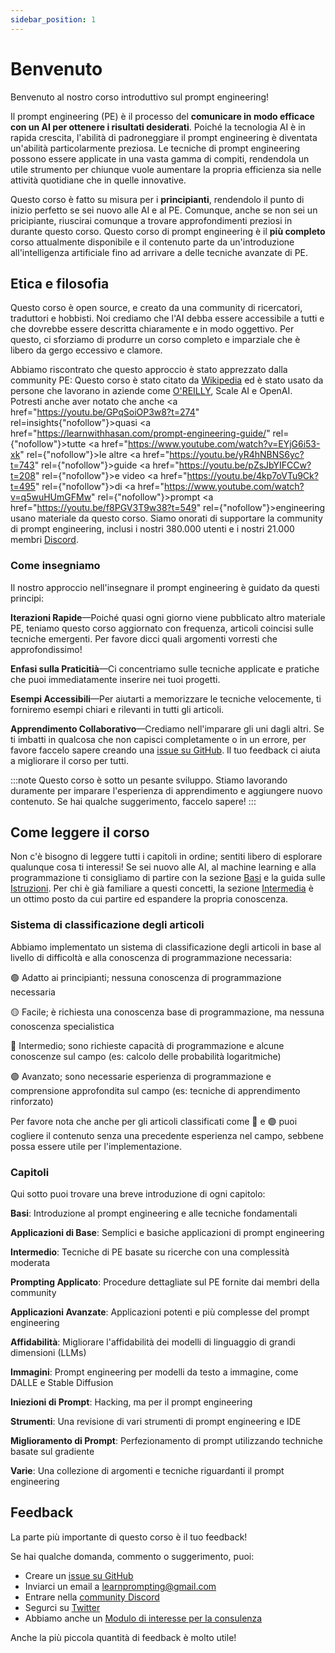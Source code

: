 ```yaml
---
sidebar_position: 1
---
```

# Benvenuto

Benvenuto al nostro corso introduttivo sul prompt engineering!

Il prompt engineering (PE) è il processo del **comunicare in modo efficace con un AI per ottenere i risultati desiderati**. Poiché la tecnologia AI è in rapida crescita, l'abilità di padroneggiare il prompt engineering è diventata un'abilità particolarmente preziosa. Le tecniche di prompt engineering possono essere applicate in una vasta gamma di compiti, rendendola un utile strumento per chiunque vuole aumentare la propria efficienza sia nelle attività quotidiane che in quelle innovative.

Questo corso è fatto su misura per i **principianti**, rendendolo il punto di inizio perfetto se sei nuovo alle AI e al PE. Comunque, anche se non sei un pricipiante, riuscirai comunque a trovare approfondimenti preziosi in durante questo corso. Questo corso di prompt engineering è il **più completo** corso attualmente disponibile e il contenuto parte da un'introduzione all'intelligenza artificiale fino ad arrivare a delle tecniche avanzate di PE.


## Etica e filosofia

Questo corso è open source, e creato da una community di ricercatori, traduttori e hobbisti. Noi crediamo che l'AI debba essere accessibile a tutti e che dovrebbe essere descritta chiaramente e in modo oggettivo. Per questo, ci sforziamo di produrre un corso completo e imparziale che è libero da gergo eccessivo e clamore. 


Abbiamo riscontrato che questo approccio è stato apprezzato dalla community PE: Questo corso è stato citato da [Wikipedia](https://en.wikipedia.org/wiki/Prompt_engineering#cite_ref-15) ed è stato usato da persone che lavorano in aziende come [O'REILLY](https://learning.oreilly.com/live-events/prompt-engineering-for-generating-ai-art-and-text/0636920084340/0636920084339/), Scale AI e OpenAI. Potresti anche aver notato che anche <a href="https://youtu.be/GPqSoiOP3w8?t=274" rel=insights{"nofollow"}>quasi </a><a href="https://learnwithhasan.com/prompt-engineering-guide/" rel={"nofollow"}>tutte </a><a href="https://www.youtube.com/watch?v=EYjG6i53-xk" rel={"nofollow"}>le altre </a> <a href="https://youtu.be/yR4hNBNS6yc?t=743" rel={"nofollow"}>guide </a> <a href="https://youtu.be/pZsJbYIFCCw?t=208" rel={"nofollow"}>e video </a> <a href="https://youtu.be/4kp7oVTu9Ck?t=495" rel={"nofollow"}>di </a> <a href="https://www.youtube.com/watch?v=q5wuHUmGFMw" rel={"nofollow"}>prompt </a> <a href="https://youtu.be/f8PGV3T9w38?t=549" rel={"nofollow"}>engineering </a> usano materiale da questo corso. Siamo onorati di supportare la community di prompt engineering, inclusi i nostri 380.000 utenti e i nostri 21.000 membri [Discord](https://discord.gg/learn-prompting).




### Come insegniamo

Il nostro approccio nell'insegnare il prompt engineering è guidato da questi principi:

**Iterazioni Rapide**—Poiché quasi ogni giorno viene pubblicato altro materiale PE, teniamo questo corso aggiornato con frequenza, articoli coincisi sulle tecniche emergenti. Per favore dicci quali argomenti vorresti che approfondissimo!

**Enfasi sulla Praticitià**—Ci concentriamo sulle tecniche applicate e pratiche che puoi immediatamente inserire nei tuoi progetti.

**Esempi Accessibili**—Per aiutarti a memorizzare le tecniche velocemente, ti forniremo esempi chiari e rilevanti in tutti gli articoli.

**Apprendimento Collaborativo**—Crediamo nell'imparare gli uni dagli altri. Se ti imbatti in qualcosa che non capisci completamente o in un errore, per favore faccelo sapere creando una [issue su GitHub](https://github.com/trigaten/Learn_Prompting/issues/new/choose). Il tuo feedback ci aiuta a migliorare il corso per tutti.



:::note
Questo corso è sotto un pesante sviluppo. Stiamo lavorando duramente per imparare l'esperienza di apprendimento e aggiungere nuovo contenuto. Se hai qualche suggerimento, faccelo sapere!
:::

## Come leggere il corso

Non c'è bisogno di leggere tutti i capitoli in ordine; sentiti libero di esplorare qualunque cosa ti interessi! Se sei nuovo alle AI, al machine learning e alla programmazione ti consigliamo di partire con la sezione [Basi](https://learnprompting.org/docs/category/-basics) e la guida sulle [Istruzioni](https://learnprompting.org/docs/basics/intro). Per chi è già familiare a questi concetti, la sezione [Intermedia](https://learnprompting.org/docs/category/%EF%B8%8F-intermediate) è un ottimo posto da cui partire ed espandere la propria conoscenza.

### Sistema di classificazione degli articoli

Abbiamo implementato un sistema di classificazione degli articoli in base al livello di difficoltà e alla conoscenza di programmazione necessaria:

🟢 Adatto ai principianti; nessuna conoscenza di programmazione necessaria

🟡 Facile; è richiesta una conoscenza base di programmazione, ma nessuna conoscenza specialistica

🔴 Intermedio; sono richieste capacità di programmazione e alcune conoscenze sul campo (es: calcolo delle probabilità logaritmiche)

🟣 Avanzato; sono necessarie esperienza di programmazione e comprensione approfondita sul campo (es: tecniche di apprendimento rinforzato)

Per favore nota che anche per gli articoli classificati come 🔴 e 🟣 puoi cogliere il contenuto senza una precedente esperienza nel campo, sebbene possa essere utile per l'implementazione.

### Capitoli

Qui sotto puoi trovare una breve introduzione di ogni capitolo:

**Basi**: Introduzione al prompt engineering e alle tecniche fondamentali

**Applicazioni di Base**: Semplici e basiche applicazioni di prompt engineering

**Intermedio**: Tecniche di PE basate su ricerche con una complessità moderata

**Prompting Applicato**: Procedure dettagliate sul PE fornite dai membri della community

**Applicazioni Avanzate**: Applicazioni potenti e più complesse del prompt engineering

**Affidabilità**: Migliorare l'affidabilità dei modelli di linguaggio di grandi dimensioni (LLMs)

**Immagini**: Prompt engineering per modelli da testo a immagine, come DALLE e Stable Diffusion

**Iniezioni di Prompt**: Hacking, ma per il prompt engineering

**Strumenti**: Una revisione di vari strumenti di prompt engineering e IDE

**Miglioramento di Prompt**: Perfezionamento di prompt utilizzando techniche basate sul gradiente

**Varie**: Una collezione di argomenti e tecniche riguardanti il prompt engineering

## Feedback

La parte più importante di questo corso è il tuo feedback!

Se hai qualche domanda, commento o suggerimento, puoi:
  - Creare un [issue su GitHub](https://github.com/trigaten/Learn_Prompting/issues/new/choose)
  - Inviarci un email a [learnprompting@gmail.com](mailto:learnprompting@gmail.com)
  - Entrare nella [community Discord](https://learnprompting.org/discord)
  - Segurci su [Twitter](https://twitter.com/learnprompting)
  - Abbiamo anche un [Modulo di interesse per la consulenza](https://learnprompting.org/consulting)

Anche la più piccola quantità di feedback è molto utile!